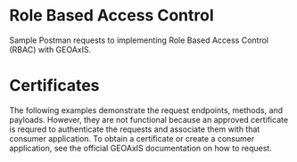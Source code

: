 # Role Based Access Control

Sample Postman requests to implementing Role Based Access Control (RBAC) with GEOAxIS.

# Certificates

The following examples demonstrate the request endpoints, methods, and payloads. However, they are not functional because an approved certificate is requred to authenticate the requests and associate them with that consumer application. To obtain a certificate or create a consumer application, see the official GEOAxIS documentation on how to request.